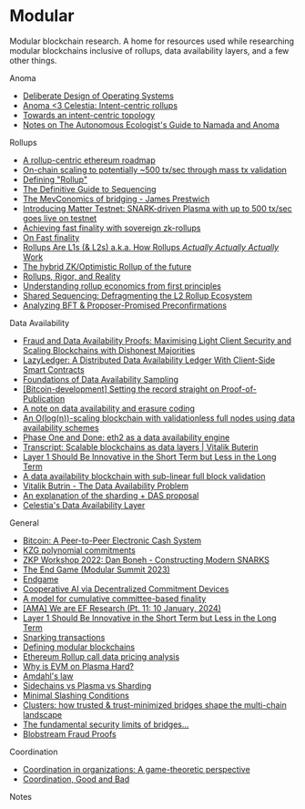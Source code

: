 # Modular
Modular blockchain research. A home for resources used while researching modular blockchains inclusive of rollups, data availability layers, and a few other things. 

Anoma
- [Deliberate Design of Operating Systems](https://pomf2.lain.la/f/2046jrmg.pdf)
- [Anoma <3 Celestia: Intent-centric rollups](https://research.anoma.net/t/anoma-3-celestia-intent-centric-rollups/386)
- [Towards an intent-centric topology](https://anoma.net/blog/towards-an-intent-centric-topology)
- [Notes on The Autonomous Ecologist's Guide to Namada and Anoma](https://research.anoma.net/t/notes-on-the-autonomous-ecologists-guide-to-namada-and-anoma/273)

Rollups
- [A rollup-centric ethereum roadmap](https://ethereum-magicians.org/t/a-rollup-centric-ethereum-roadmap/4698)
- [On-chain scaling to potentially ~500 tx/sec through mass tx validation](https://ethresear.ch/t/on-chain-scaling-to-potentially-500-tx-sec-through-mass-tx-validation/3477)
- [Defining "Rollup"](https://prestwich.substack.com/p/defining-rollup)
- [The Definitive Guide to Sequencing](https://prestwich.substack.com/p/the-definitive-guide-to-sequencing)
- [The MevConomics of bridging - James Prestwich](https://youtu.be/W0ZJ_MamKM4?si=--_xJJ8EmxcKWFBB&t=719)
- [Introducing Matter Testnet: SNARK-driven Plasma with up to 500 tx/sec goes live on testnet](https://blog.matter-labs.io/introducing-matter-testnet-502fab5a6f17)
- [Achieving fast finality with sovereign zk-rollups](https://mirror.xyz/sovlabs.eth/Hwe-6x6MTUjvpuTuuwIoN2E8lgpg1euDnn_vZgwoH0Y)
- [On Fast finality](https://x.com/cemozer_/status/1636560663228055552?s=20)
- [Rollups Are L1s (& L2s) a.k.a. How Rollups *Actually Actually Actually* Work](https://dba.mirror.xyz/LYUb_Y2huJhNUw_z8ltqui2d6KY8Fc3t_cnSE9rDL_o)
- [The hybrid ZK/Optimistic Rollup of the future](https://kelvinfichter.com/pages/thoughts/hybrid-rollups/)
- [Rollups, Rigor, and Reality](https://kelvinfichter.com/pages/thoughts/rrr/)
- [Understanding rollup economics from first principles](https://barnabe.substack.com/p/understanding-rollup-economics-from)
- [Shared Sequencing: Defragmenting the L2 Rollup Ecosystem](https://hackmd.io/@EspressoSystems/SharedSequencing)
- [Analyzing BFT & Proposer-Promised Preconfirmations](https://hackmd.io/@EspressoSystems/bft-and-proposer-promised-preconfirmations)



Data Availability 
- [Fraud and Data Availability Proofs: Maximising Light Client Security and Scaling Blockchains with Dishonest Majorities](https://arxiv.org/abs/1809.09044)
- [LazyLedger: A Distributed Data Availability Ledger With Client-Side Smart Contracts](https://arxiv.org/pdf/1905.09274.pdf)
- [Foundations of Data Availability Sampling](https://www.youtube.com/watch?v=KUNE3kR1kwU) 
- [[Bitcoin-development] Setting the record straight on Proof-of-Publication](https://www.mail-archive.com/bitcoin-development@lists.sourceforge.net/msg06570.html)
- [A note on data availability and erasure coding](https://github.com/ethereum/research/wiki/A-note-on-data-availability-and-erasure-coding)
- [An O(log(n))-scaling blockchain with validationless full nodes using data availability schemes](https://ethresear.ch/t/an-o-log-n-scaling-blockchain-with-validationless-full-nodes-using-data-availability-schemes/1370)
- [Phase One and Done: eth2 as a data availability engine](https://ethresear.ch/t/phase-one-and-done-eth2-as-a-data-availability-engine/5269)
- [Transcript: Scalable blockchains as data layers | Vitalik Buterin](https://trentv.medium.com/transcript-scalable-blockchains-as-data-layers-vitalik-buterin-11aa18b37e07)
- [Layer 1 Should Be Innovative in the Short Term but Less in the Long Term](https://vitalik.eth.limo/general/2018/08/26/layer_1.html) 
- [A data availability blockchain with sub-linear full block validation](https://ethresear.ch/t/a-data-availability-blockchain-with-sub-linear-full-block-validation/5503/1)
- [Vitalik Butrin - The Data Availability Problem](https://youtu.be/l3vf7auMewQ?si=HSBqowhBKABKf0A3)
- [An explanation of the sharding + DAS proposal](https://hackmd.io/@vbuterin/sharding_proposal#The-pull-request)
- [Celestia's Data Availability Layer](https://docs.celestia.org/learn/how-celestia-works/data-availability-layer)

General
- [Bitcoin: A Peer-to-Peer Electronic Cash System](https://bitcoin.org/bitcoin.pdf)
- [KZG polynomial commitments](https://dankradfeist.de/ethereum/2020/06/16/kate-polynomial-commitments.html)
- [ZKP Workshop 2022: Dan Boneh - Constructing Modern SNARKS](https://www.youtube.com/watch?v=6psLQv5Hf_I) 
- [The End Game (Modular Summit 2023)](https://www.youtube.com/watch?v=9t8JCf_XWmg)
- [Endgame](https://vitalik.eth.limo/general/2021/12/06/endgame.html)
- [Cooperative AI via Decentralized Commitment Devices](https://arxiv.org/pdf/2311.07815.pdf)
- [A model for cumulative committee-based finality](https://ethresear.ch/t/a-model-for-cumulative-committee-based-finality/10259)
- [[AMA] We are EF Research (Pt. 11: 10 January, 2024)](https://www.reddit.com/r/ethereum/comments/191kke6/comment/kh78s3m/?utm_source=share&utm_medium=web3x&utm_name=web3xcss&utm_term=1&utm_content=share_button) 
- [Layer 1 Should Be Innovative in the Short Term but Less in the Long Term](https://vitalik.eth.limo/general/2018/08/26/layer_1.html) 
- [Snarking transactions](https://docs.minaprotocol.com/mina-protocol/snark-workers#snarking-transactions) 
- [Defining modular blockchains](https://forum.celestia.org/t/defining-modular-blockchains/76)
- [Ethereum Rollup call data pricing analysis](https://forum.celestia.org/t/ethereum-rollup-call-data-pricing-analysis/141)
- [Why is EVM on Plasma Hard?](https://medium.com/@kelvinfichter/why-is-evm-on-plasma-hard-bf2d99c48df7)
- [Amdahl's law](https://en.wikipedia.org/wiki/Amdahl%27s_law)
- [Sidechains vs Plasma vs Sharding](https://vitalik.eth.limo/general/2019/06/12/plasma_vs_sharding.html) 
- [Minimal Slashing Conditions](https://medium.com/@VitalikButerin/minimal-slashing-conditions-20f0b500fc6c)
- [Clusters: how trusted & trust-minimized bridges shape the multi-chain landscape](https://blog.celestia.org/clusters/)
- [The fundamental security limits of bridges...](https://old.reddit.com/r/ethereum/comments/rwojtk/ama_we_are_the_efs_research_team_pt_7_07_january/hrngyk8/)
- [Blobstream Fraud Proofs](https://github.com/celestiaorg/blobstream-contracts/blob/master/docs/inclusion-proofs.md)


Coordination
- [Coordination in organizations: A game-theoretic perspective](https://sci-hub.st/https://doi.org/10.1017/CBO9780511584169.010)
- [Coordination, Good and Bad](https://vitalik.eth.limo/general/2020/09/11/coordination.html) 

Notes

